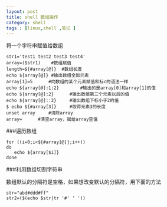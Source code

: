 ```yaml
---
layout: post
title: shell 数组操作
category: shell
tags : [linux,shell ,笔记 ]
---
```


将一个字符串赋值给数组

```
str1='test1 test2 test3 test4'
array=($str1)    #数组赋值
length=${#array[@]}  #数组长度
echo ${array[@]} #输出数组全部元素
array[1]=5      #向数组的某个元素赋值和标c的语法一样
echo ${array[@]:1:2}        #输出的是array[0]和array[1]的值
echo ${array[@]:2}      #输出数组第三个元素以后的值
echo ${array[@]::2}     #输出数组下标小于2的值
$ echo ${#array[3]}     #取得元素3的长度
unset array     #清除array
array=      #清空array，赋给array空值
```

###遍历数组

```
for ((i=0;i<${#array[@]};i++))
do
   echo ${array[$i]}
done
```

###利用数组切割字符串

数组默认的分隔符是空格，如果想改变默认的分隔符，用下面的方法

```
str="abd#ddd#ff"
str2=($(echo $str|tr '#' ' '))
```